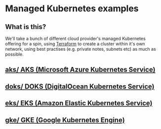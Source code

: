 # Managed Kubernetes examples

## What is this?

We'll take a bunch of different cloud provider's managed Kubernetes offering for a spin,
using [Terraform](https://www.terraform.io/) to create a cluster within it's own network, using best practises
(e.g. private notes, subnets etc) as much as possible.

## [aks/ AKS (Microsoft Azure Kubernetes Service)](aks/)

## [doks/ DOKS (DigitalOcean Kubernetes Service)](doks/)

## [eks/ EKS (Amazon Elastic Kubernetes Service)](eks/)

## [gke/ GKE (Google Kubernetes Engine)](gke/)
